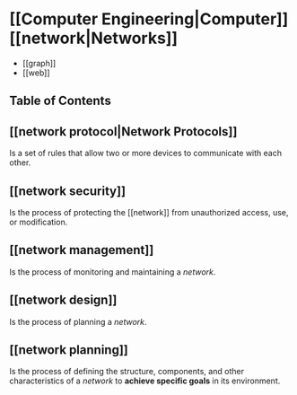 # [[Computer Engineering|Computer]] [[network|Networks]]

- [[graph]]
- [[web]]

## Table of Contents


## [[network protocol|Network Protocols]]
Is a set of rules that allow two or more devices to communicate with each other.

## [[network security]]
Is the process of protecting the [[network]] from unauthorized access, use, or modification.

## [[network management]]
Is the process of monitoring and maintaining a $network$.

## [[network design]]
Is the process of planning a $network$.

## [[network planning]]
Is the process of defining the structure, components, and other characteristics of a $network$ to **achieve specific goals** in its environment.

